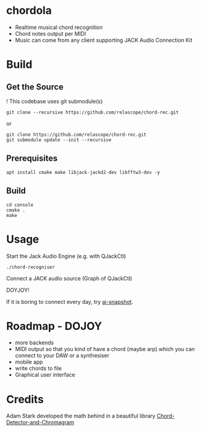 # chordola

- Realtime musical chord recognition
- Chord notes output per MIDI
- Music can come from any client supporting JACK Audio Connection Kit


Build
=====
Get the Source
--------------
! This codebase uses git submodule(s)

    git clone --recursive https://github.com/relascope/chord-rec.git

or

    git clone https://github.com/relascope/chord-rec.git
    git submodule update --init --recursive


Prerequisites
-------------
    apt install cmake make libjack-jackd2-dev libfftw3-dev -y

Build
-----

    cd console
    cmake .
    make

Usage
=====
Start the Jack Audio Engine (e.g. with QJackCtl)

    ./chord-recogniser

Connect a JACK audio source (Graph of QJackCtl)

DOYJOY!

If it is boring to connect every day, try [aj-snapshot](https://sourceforge.net/projects/aj-snapshot/).

# Roadmap - DOJOY

- more backends
- MIDI output so that you kind of have a chord (maybe arp) which you can connect to your DAW or a synthesiser 
- mobile app
- write chords to file
- Graphical user interface

# Credits

Adam Stark developed the math behind in a beautiful library [Chord-Detector-and-Chromagram](https://github.com/adamstark/Chord-Detector-and-Chromagram)


